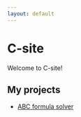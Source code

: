 ```yaml
---
layout: default
---
```


# C-site

Welcome to C-site!

## My projects

* [ABC formula solver](assets/files/abc-formula_solver.exe)
